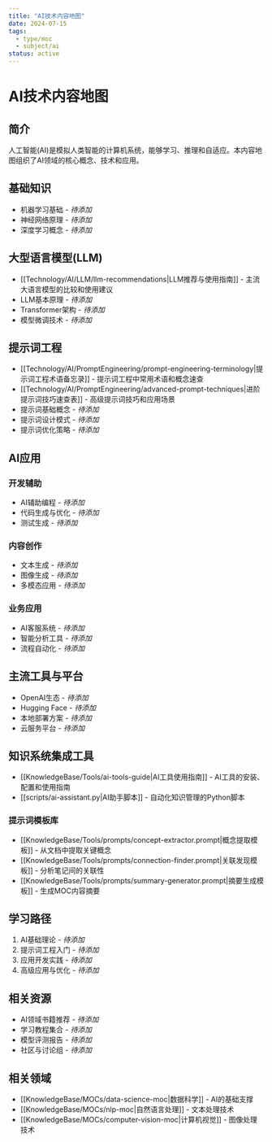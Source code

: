 ```yaml
---
title: "AI技术内容地图"
date: 2024-07-15
tags: 
  - type/moc
  - subject/ai
status: active
---
```


# AI技术内容地图

## 简介

人工智能(AI)是模拟人类智能的计算机系统，能够学习、推理和自适应。本内容地图组织了AI领域的核心概念、技术和应用。

## 基础知识

- 机器学习基础 - *待添加*
- 神经网络原理 - *待添加*
- 深度学习概念 - *待添加*

## 大型语言模型(LLM)

- [[Technology/AI/LLM/llm-recommendations|LLM推荐与使用指南]] - 主流大语言模型的比较和使用建议
- LLM基本原理 - *待添加*
- Transformer架构 - *待添加*
- 模型微调技术 - *待添加*

## 提示词工程

- [[Technology/AI/PromptEngineering/prompt-engineering-terminology|提示词工程术语备忘录]] - 提示词工程中常用术语和概念速查
- [[Technology/AI/PromptEngineering/advanced-prompt-techniques|进阶提示词技巧速查表]] - 高级提示词技巧和应用场景
- 提示词基础概念 - *待添加*
- 提示词设计模式 - *待添加*
- 提示词优化策略 - *待添加*

## AI应用

### 开发辅助

- AI辅助编程 - *待添加*
- 代码生成与优化 - *待添加*
- 测试生成 - *待添加*

### 内容创作

- 文本生成 - *待添加*
- 图像生成 - *待添加*
- 多模态应用 - *待添加*

### 业务应用

- AI客服系统 - *待添加*
- 智能分析工具 - *待添加*
- 流程自动化 - *待添加*

## 主流工具与平台

- OpenAI生态 - *待添加*
- Hugging Face - *待添加*
- 本地部署方案 - *待添加*
- 云服务平台 - *待添加*

## 知识系统集成工具

- [[KnowledgeBase/Tools/ai-tools-guide|AI工具使用指南]] - AI工具的安装、配置和使用指南
- [[scripts/ai-assistant.py|AI助手脚本]] - 自动化知识管理的Python脚本

### 提示词模板库

- [[KnowledgeBase/Tools/prompts/concept-extractor.prompt|概念提取模板]] - 从文档中提取关键概念
- [[KnowledgeBase/Tools/prompts/connection-finder.prompt|关联发现模板]] - 分析笔记间的关联性
- [[KnowledgeBase/Tools/prompts/summary-generator.prompt|摘要生成模板]] - 生成MOC内容摘要

## 学习路径

1. AI基础理论 - *待添加*
2. 提示词工程入门 - *待添加*
3. 应用开发实践 - *待添加*
4. 高级应用与优化 - *待添加*

## 相关资源

- AI领域书籍推荐 - *待添加*
- 学习教程集合 - *待添加*
- 模型评测报告 - *待添加*
- 社区与讨论组 - *待添加*

## 相关领域

- [[KnowledgeBase/MOCs/data-science-moc|数据科学]] - AI的基础支撑
- [[KnowledgeBase/MOCs/nlp-moc|自然语言处理]] - 文本处理技术
- [[KnowledgeBase/MOCs/computer-vision-moc|计算机视觉]] - 图像处理技术 